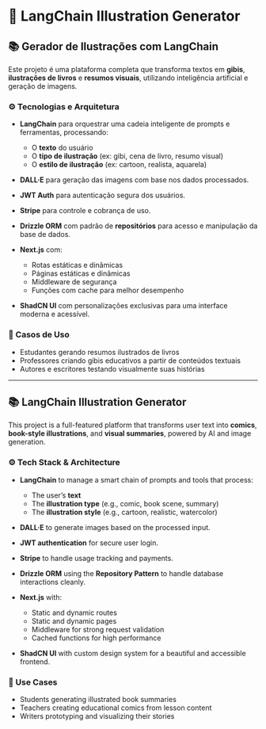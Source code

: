 # 🧠 LangChain Illustration Generator

## 📚 Gerador de Ilustrações com LangChain

Este projeto é uma plataforma completa que transforma textos em **gibis**, **ilustrações de livros** e **resumos visuais**, utilizando inteligência artificial e geração de imagens.

### ⚙️ Tecnologias e Arquitetura

* **LangChain** para orquestrar uma cadeia inteligente de prompts e ferramentas, processando:

  * O **texto** do usuário
  * O **tipo de ilustração** (ex: gibi, cena de livro, resumo visual)
  * O **estilo de ilustração** (ex: cartoon, realista, aquarela)
* **DALL·E** para geração das imagens com base nos dados processados.
* **JWT Auth** para autenticação segura dos usuários.
* **Stripe** para controle e cobrança de uso.
* **Drizzle ORM** com padrão de **repositórios** para acesso e manipulação da base de dados.
* **Next.js** com:

  * Rotas estáticas e dinâmicas
  * Páginas estáticas e dinâmicas
  * Middleware de segurança
  * Funções com cache para melhor desempenho
* **ShadCN UI** com personalizações exclusivas para uma interface moderna e acessível.

### 🧠 Casos de Uso

* Estudantes gerando resumos ilustrados de livros
* Professores criando gibis educativos a partir de conteúdos textuais
* Autores e escritores testando visualmente suas histórias

---

## 📚 LangChain Illustration Generator

This project is a full-featured platform that transforms user text into **comics**, **book-style illustrations**, and **visual summaries**, powered by AI and image generation.

### ⚙️ Tech Stack & Architecture

* **LangChain** to manage a smart chain of prompts and tools that process:

  * The user’s **text**
  * The **illustration type** (e.g., comic, book scene, summary)
  * The **illustration style** (e.g., cartoon, realistic, watercolor)
* **DALL·E** to generate images based on the processed input.
* **JWT authentication** for secure user login.
* **Stripe** to handle usage tracking and payments.
* **Drizzle ORM** using the **Repository Pattern** to handle database interactions cleanly.
* **Next.js** with:

  * Static and dynamic routes
  * Static and dynamic pages
  * Middleware for strong request validation
  * Cached functions for high performance
* **ShadCN UI** with custom design system for a beautiful and accessible frontend.

### 🧠 Use Cases

* Students generating illustrated book summaries
* Teachers creating educational comics from lesson content
* Writers prototyping and visualizing their stories
